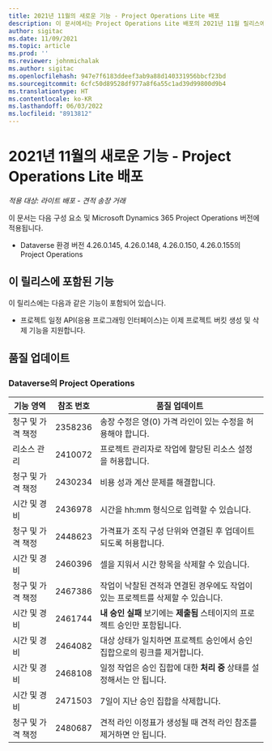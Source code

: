 ```yaml
---
title: 2021년 11월의 새로운 기능 - Project Operations Lite 배포
description: 이 문서에서는 Project Operations Lite 배포의 2021년 11월 릴리스에서 사용할 수 있는 품질 업데이트에 대한 정보를 제공합니다.
author: sigitac
ms.date: 11/09/2021
ms.topic: article
ms.prod: ''
ms.reviewer: johnmichalak
ms.author: sigitac
ms.openlocfilehash: 947e7f6183ddeef3ab9a88d140331956bbcf23bd
ms.sourcegitcommit: 6cfc50d89528df977a8f6a55c1ad39d99800d9b4
ms.translationtype: HT
ms.contentlocale: ko-KR
ms.lasthandoff: 06/03/2022
ms.locfileid: "8913812"
---
```

# <a name="whats-new-november-2021---project-operations-lite-deployment"></a>2021년 11월의 새로운 기능 - Project Operations Lite 배포

_적용 대상: 라이트 배포 - 견적 송장 거래_

이 문서는 다음 구성 요소 및 Microsoft Dynamics 365 Project Operations 버전에 적용됩니다.

- Dataverse 환경 버전 4.26.0.145, 4.26.0.148, 4.26.0.150, 4.26.0.155의 Project Operations
  
## <a name="features-included-in-this-release"></a>이 릴리스에 포함된 기능

이 릴리스에는 다음과 같은 기능이 포함되어 있습니다.

- 프로젝트 일정 API(응용 프로그래밍 인터페이스)는 이제 프로젝트 버킷 생성 및 삭제 기능을 지원합니다.

## <a name="quality-updates"></a>품질 업데이트

### <a name="project-operations-in-dataverse"></a>Dataverse의 Project Operations

| 기능 영역 | 참조 번호 | 품질 업데이트 |
| --- | --- | --- |
| 청구 및 가격 책정 | 2358236 | 송장 수정은 영(0) 가격 라인이 있는 수정을 허용해야 합니다. |
| 리소스 관리 | 2410072 | 프로젝트 관리자로 작업에 할당된 리소스 설정을 허용합니다. |
| 청구 및 가격 책정 | 2430234 | 비용 성과 계산 문제를 해결합니다. |
| 시간 및 경비 | 2436978 | 시간을 hh:mm 형식으로 입력할 수 있습니다. |
| 청구 및 가격 책정 | 2448623 | 가격표가 조직 구성 단위와 연결된 후 업데이트되도록 허용합니다. |
| 시간 및 경비 | 2460396 | 셀을 지워서 시간 항목을 삭제할 수 있습니다. |
| 청구 및 가격 책정 | 2467386 | 작업이 낙찰된 견적과 연결된 경우에도 작업이 있는 프로젝트를 삭제할 수 있습니다. |
| 시간 및 경비 | 2461744 | **내 승인 실패** 보기에는 **제출됨** 스테이지의 프로젝트 승인만 포함됩니다. |
| 시간 및 경비 | 2464082 | 대상 상태가 일치하면 프로젝트 승인에서 승인 집합으로의 링크를 제거합니다. |
| 시간 및 경비 | 2468108 | 일정 작업은 승인 집합에 대한 **처리 중** 상태를 설정해서는 안 됩니다. |
| 시간 및 경비 | 2471503 | 7일이 지난 승인 집합을 삭제합니다. |
| 청구 및 가격 책정 | 2480687 | 견적 라인 이정표가 생성될 때 견적 라인 참조를 제거하면 안 됩니다. |

